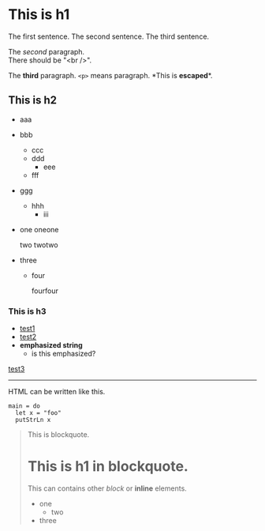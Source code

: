 # This is h1 

The first sentence. The second sentence.
The third sentence.

The *second* paragraph.  
There should be "&lt;br /&gt;".

The **third** paragraph. `<p>` means paragraph. \*This is <strong>escaped</strong>\*.

## This is h2

- aaa
- bbb
    - ccc
    - ddd
        - eee
    - fff
- ggg
    - hhh
        - iii

- one
  oneone

  two
  twotwo

- three

    - four

      fourfour

### This is h3

- [test1](http://test1.com "test1")
- [test2][1]
- **emphasized string**
    - is this emphasized?

[test3](http://test3.com)

[1]: http://test2.com "test2"

---

<div id="one">
<div id="two">
HTML can be written like <span class="red">this</span>.
</div>
</div>

```
main = do
  let x = "foo"
  putStrLn x
```

> This is blockquote.
>
> # This is h1 in blockquote.
> 
> This can contains other *block* or **inline** elements.
>
> - one
>     - two
> - three

